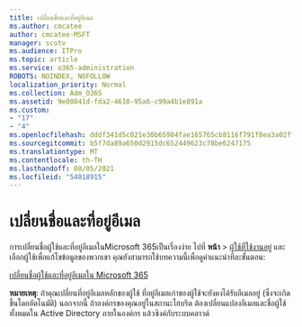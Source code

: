 ```yaml
---
title: เปลี่ยนชื่อและที่อยู่อีเมล
ms.author: cmcatee
author: cmcatee-MSFT
manager: scotv
ms.audience: ITPro
ms.topic: article
ms.service: o365-administration
ROBOTS: NOINDEX, NOFOLLOW
localization_priority: Normal
ms.collection: Adm_O365
ms.assetid: 9e00841d-fda2-4610-95a6-c99a4b1e891a
ms.custom:
- "17"
- "4"
ms.openlocfilehash: dddf341d5c021e30b65984fae165765cb8116f791f8ea3a02ff70f27e73c19f7
ms.sourcegitcommit: b5f7da89a650d2915dc652449623c78be6247175
ms.translationtype: MT
ms.contentlocale: th-TH
ms.lasthandoff: 08/05/2021
ms.locfileid: "54018915"
---
```

# <a name="change-a-name-and-email-address"></a>เปลี่ยนชื่อและที่อยู่อีเมล

การเปลี่ยนชื่อผู้ใช้และที่อยู่อีเมลในMicrosoft 365เป็นเรื่องง่าย ไปที่ **หน้า** \> [ผู้ใช้ที่ใช้งานอยู่](https://go.microsoft.com/fwlink/p/?linkid=834822) และเลือกผู้ใช้เพื่อแก้ไขข้อมูลของพวกเขา คุณยังสามารถใช้บทความนี้เพื่อดูคําแนะนําทีละขั้นตอน:
  
[เปลี่ยนชื่อผู้ใช้และที่อยู่อีเมลใน Microsoft 365](https://docs.microsoft.com/microsoft-365/admin/add-users/change-a-user-name-and-email-address)
  
 **หมายเหตุ**: ถ้าคุณเปลี่ยนที่อยู่อีเมลหลักของผู้ใช้ ที่อยู่อีเมลเก่าของผู้ใช้จะยังคงได้รับอีเมลอยู่ (ซึ่งจะเกิดขึ้นโดยอัตโนมัติ) นอกจากนี้ ถ้าองค์กรของคุณอยู่ในสถานะไฮบริด ต้องเปลี่ยนแปลงอีเมลและชื่อผู้ใช้ทั้งหมดใน Active Directory ภายในองค์กร แล้วซิงค์กับระบบคลาวด์